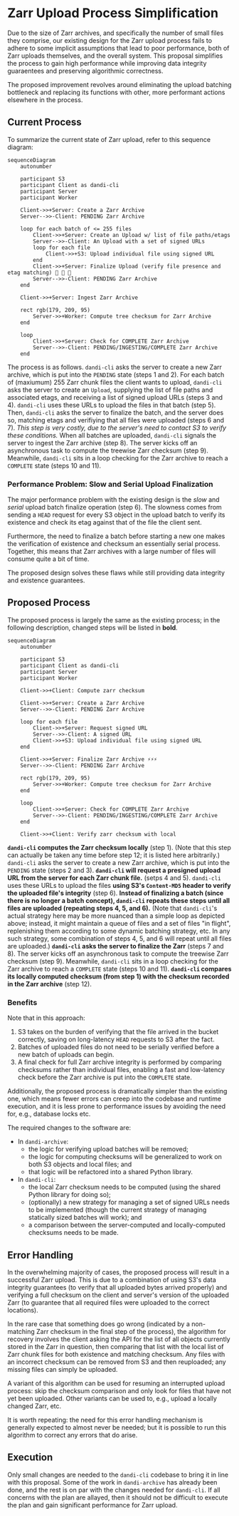 # Zarr Upload Process Simplification

Due to the size of Zarr archives, and specifically the number of small files
they comprise, our existing design for the Zarr upload process fails to adhere
to some implicit assumptions that lead to poor performance, both of Zarr uploads
themselves, and the overall system. This proposal simplifies the process to gain
high performance while improving data integrity guaraentees and preserving
algorithmic correctness.

The proposed improvement revolves around eliminating the upload batching
bottleneck and replacing its functions with other, more performant actions
elsewhere in the process.

## Current Process

To summarize the current state of Zarr upload, refer to this sequence diagram:

```mermaid
sequenceDiagram
    autonumber

    participant S3
    participant Client as dandi-cli
    participant Server
    participant Worker

    Client->>+Server: Create a Zarr Archive
    Server-->>-Client: PENDING Zarr Archive

    loop for each batch of <= 255 files
        Client->>+Server: Create an Upload w/ list of file paths/etags
        Server-->>-Client: An Upload with a set of signed URLs
        loop for each file
            Client->>+S3: Upload individual file using signed URL
        end
        Client->>+Server: Finalize Upload (verify file presence and etag matching) 🐢 🐢 🐢
        Server-->>-Client: PENDING Zarr Archive
    end

    Client->>+Server: Ingest Zarr Archive

    rect rgb(179, 209, 95)
        Server->>+Worker: Compute tree checksum for Zarr Archive
    end

    loop
        Client->>+Server: Check for COMPLETE Zarr Archive
        Server-->>-Client: PENDING/INGESTING/COMPLETE Zarr Archive
    end
```

The process is as follows. `dandi-cli` asks the server to create a new Zarr
archive, which is put into the `PENDING` state (steps 1 and 2). For each batch
of (maxiumum) 255 Zarr chunk files the client wants to upload, `dandi-cli` asks
the server to create an `Upload`, supplying the list of file paths and
associated etags, and receiving a list of signed upload URLs (steps 3 and 4).
`dandi-cli` uses these URLs to upload the files in that batch (step 5). Then,
`dandi-cli` asks the server to finalize the batch, and the server does so,
matching etags and verifiying that all files were uploaded (steps 6 and 7).
*This step is very costly, due to the server's need to contact S3 to verify
these conditions.* When all batches are uploaded, `dandi-cli` signals the server
to ingest the Zarr archive (step 8). The server kicks off an asynchronous task
to compute the treewise Zarr checksum (step 9). Meanwhile, `dandi-cli` sits in a
loop checking for the Zarr archive to reach a `COMPLETE` state (steps 10 and
11).

### Performance Problem: Slow and Serial Upload Finalization

The major performance problem with the existing design is the *slow* and
*serial* upload batch finalize operation (step 6). The slowness comes from
sending a `HEAD` request for every S3 object in the upload batch to verify its
existence and check its etag against that of the file the client sent.

Furthermore, the need to finalize a batch before starting a new one makes the
verification of existence and checksum an essentially serial process. Together,
this means that Zarr archives with a large number of files will consume quite a
bit of time.

The proposed design solves these flaws while still providing data integrity and
existence guarantees.

## Proposed Process

The proposed process is largely the same as the existing process; in the
following description, changed steps will be listed in **bold**.

```mermaid
sequenceDiagram
    autonumber

    participant S3
    participant Client as dandi-cli
    participant Server
    participant Worker

    Client->>+Client: Compute zarr checksum

    Client->>+Server: Create a Zarr Archive
    Server-->>-Client: PENDING Zarr Archive

    loop for each file
        Client->>+Server: Request signed URL
        Server-->>-Client: A signed URL
        Client->>+S3: Upload individual file using signed URL
    end

    Client->>+Server: Finalize Zarr Archive ⚡⚡⚡
    Server-->>-Client: PENDING Zarr Archive

    rect rgb(179, 209, 95)
        Server->>+Worker: Compute tree checksum for Zarr Archive
    end

    loop
        Client->>+Server: Check for COMPLETE Zarr Archive
        Server-->>-Client: PENDING/INGESTING/COMPLETE Zarr Archive
    end

    Client->>+Client: Verify zarr checksum with local
```

**`dandi-cli` computes the Zarr checksum locally** (step 1). (Note that this
step can actually be taken any time before step 12; it is listed here
arbitrarily.) `dandi-cli` asks the server to create a new Zarr archive, which is
put into the `PENDING` state (steps 2 and 3). **`dandi-cli` will request a
presigned upload URL from the server for each Zarr chunk file.** (setps 4 and
5). `dandi-cli` uses these URLs to upload the files **using S3's `Content-MD5`
header to verify the uploaded file's integrity** (step 6). **Instead of
finalizing a batch (since there is no longer a batch concept), `dandi-cli`
repeats these steps until all files are uploaded (repeating steps 4, 5, and
6).** (Note that `dandi-cli`'s actual strategy here may be more nuanced than a
simple loop as depicted above; instead, it might maintain a queue of files and a
set of files "in flight", replenishing them according to some dynamic batching
strategy, etc. In any such strategy, some combination of steps 4, 5, and 6 will
repeat until all files are uploaded.) **`dandi-cli` asks the server to finalize
the Zarr** (steps 7 and 8). The server kicks off an asynchronous task to compute
the treewise Zarr checksum (step 9). Meanwhile, `dandi-cli` sits in a loop
checking for the Zarr archive to reach a `COMPLETE` state (steps 10 and 11).
**`dandi-cli` compares its locally computed checksum (from step 1) with the
checksum recorded in the Zarr archive** (step 12).

### Benefits

Note that in this approach:

1. S3 takes on the burden of verifying that the file arrived in the bucket
   correctly, saving on long-latency `HEAD` requests to S3 after the fact.
2. Batches of uploaded files do not need to be serially verified before a new
   batch of uploads can begin.
3. A final check for full Zarr archive integrity is performed by comparing
   checksums rather than individual files, enabling a fast and low-latency check
   before the Zarr archive is put into the `COMPLETE` state.

Additionally, the proposed process is dramatically simpler than the existing
one, which means fewer errors can creep into the codebase and runtime execution,
and it is less prone to performance issues by avoiding the need for, e.g.,
database locks etc.

The required changes to the software are:

- In `dandi-archive`:
    - the logic for verifying upload batches will be removed;
    - the logic for computing checksums will be generalized to work on both S3
    objects and local files; and
    - that logic will be refactored into a shared Python library.
- In `dandi-cli`:
    - the local Zarr checksum needs to be computed (using the shared Python
    library for doing so);
    - (optionally) a new strategy for managing a set of signed URLs needs to be
    implemented (though the current strategy of managing statically sized
    batches will work); and
    - a comparison between the server-computed and locally-computed checksums
    needs to be made.

## Error Handling

In the overwhelming majority of cases, the proposed process will result in a
successful Zarr upload. This is due to a combination of using S3's data
integrity guarantees (to verify that all uploaded bytes arrived properly) and
verifying a full checksum on the client and server's version of the uploaded
Zarr (to guarantee that all required files were uploaded to the correct
locations).

In the rare case that something does go wrong (indicated by a non-matching Zarr
checksum in the final step of the process), the algorithm for recovery involves
the client asking the API for the list of all objects currently stored in the
Zarr in question, then comparing that list with the local list of Zarr chunk files
for both existence and matching checksum. Any files with an incorrect checksum can
be removed from S3 and then reuploaded; any missing files can simply be uploaded.

A variant of this algorithm can be used for resuming an interrupted upload
process: skip the checksum comparison and only look for files that have not yet
been uploaded. Other variants can be used to, e.g., upload a locally changed
Zarr, etc.

It is worth repeating: the need for this error handling mechanism is generally
expected to almost never be needed; but it is possible to run this algorithm to
correct any errors that do arise.

## Execution

Only small changes are needed to the `dandi-cli` codebase to bring it in line
with this proposal. Some of the work in `dandi-archive` has already been done,
and the rest is on par with the changes needed for `dandi-cli`. If all concerns
with the plan are allayed, then it should not be difficult to execute the plan
and gain significant performance for Zarr upload.
